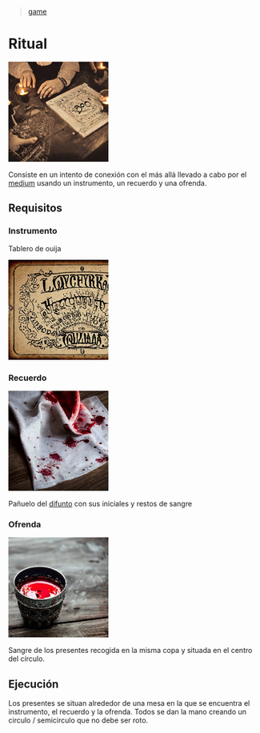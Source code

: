 > [game](../game.md)

# Ritual

<img src="../Resources/Images/Ritual.jpg" width="200">

Consiste en un intento de conexión con el más allá llevado a cabo por el [medium](../Chrs/NPCs/Thurston.md) usando un instrumento, un recuerdo y una ofrenda.

## Requisitos

### Instrumento

Tablero de ouija

<img src="../Resources/Images/Ouija.jpg" width="200">

### Recuerdo

<img src="../Resources/Images/Handkerchief.jpg" width="200">

Pañuelo del [difunto](../Chrs/NPCs/Jorge.md) con sus iniciales y restos de sangre

### Ofrenda

<img src="../Resources/Images/Cup.jpg" width="200">

Sangre de los presentes recogida en la misma copa y situada en el centro del círculo.

## Ejecución

Los presentes se situan alrededor de una mesa en la que se encuentra el instrumento, el recuerdo y la ofrenda. Todos se dan la mano creando un circulo / semicirculo que no debe ser roto.